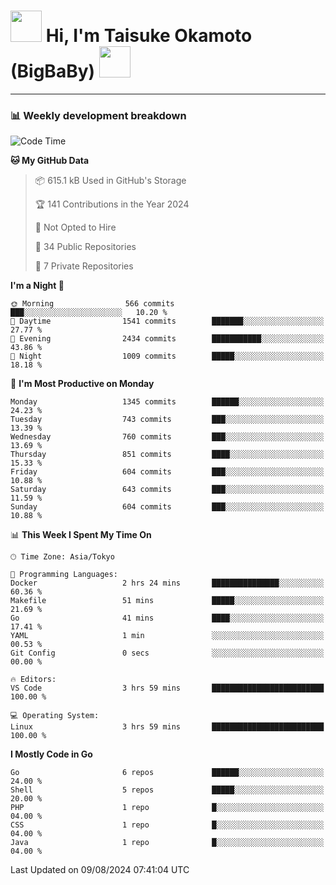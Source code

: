 <!-- Title -->
<h1>
    <img src="https://media.tenor.com/TlyRveJkgo4AAAAi/cloud-cloud-strife.gif" width="50"/> 
    Hi, I'm Taisuke Okamoto (BigBaBy) 
    <img src="https://media.tenor.com/TlyRveJkgo4AAAAi/cloud-cloud-strife.gif" width="50"/>
</h1>

---

<h3> 📊 Weekly development breakdown </h3>
<!-- waka-readme-stats -->

<!--START_SECTION:waka-->
![Code Time](http://img.shields.io/badge/Code%20Time-1%2C798%20hrs%2048%20mins-blue)

**🐱 My GitHub Data** 

> 📦 615.1 kB Used in GitHub's Storage 
 > 
> 🏆 141 Contributions in the Year 2024
 > 
> 🚫 Not Opted to Hire
 > 
> 📜 34 Public Repositories 
 > 
> 🔑 7 Private Repositories 
 > 
**I'm a Night 🦉** 

```text
🌞 Morning                566 commits         ███░░░░░░░░░░░░░░░░░░░░░░   10.20 % 
🌆 Daytime                1541 commits        ███████░░░░░░░░░░░░░░░░░░   27.77 % 
🌃 Evening                2434 commits        ███████████░░░░░░░░░░░░░░   43.86 % 
🌙 Night                  1009 commits        █████░░░░░░░░░░░░░░░░░░░░   18.18 % 
```
📅 **I'm Most Productive on Monday** 

```text
Monday                   1345 commits        ██████░░░░░░░░░░░░░░░░░░░   24.23 % 
Tuesday                  743 commits         ███░░░░░░░░░░░░░░░░░░░░░░   13.39 % 
Wednesday                760 commits         ███░░░░░░░░░░░░░░░░░░░░░░   13.69 % 
Thursday                 851 commits         ████░░░░░░░░░░░░░░░░░░░░░   15.33 % 
Friday                   604 commits         ███░░░░░░░░░░░░░░░░░░░░░░   10.88 % 
Saturday                 643 commits         ███░░░░░░░░░░░░░░░░░░░░░░   11.59 % 
Sunday                   604 commits         ███░░░░░░░░░░░░░░░░░░░░░░   10.88 % 
```


📊 **This Week I Spent My Time On** 

```text
🕑︎ Time Zone: Asia/Tokyo

💬 Programming Languages: 
Docker                   2 hrs 24 mins       ███████████████░░░░░░░░░░   60.36 % 
Makefile                 51 mins             █████░░░░░░░░░░░░░░░░░░░░   21.69 % 
Go                       41 mins             ████░░░░░░░░░░░░░░░░░░░░░   17.41 % 
YAML                     1 min               ░░░░░░░░░░░░░░░░░░░░░░░░░   00.53 % 
Git Config               0 secs              ░░░░░░░░░░░░░░░░░░░░░░░░░   00.00 % 

🔥 Editors: 
VS Code                  3 hrs 59 mins       █████████████████████████   100.00 % 

💻 Operating System: 
Linux                    3 hrs 59 mins       █████████████████████████   100.00 % 
```

**I Mostly Code in Go** 

```text
Go                       6 repos             ██████░░░░░░░░░░░░░░░░░░░   24.00 % 
Shell                    5 repos             █████░░░░░░░░░░░░░░░░░░░░   20.00 % 
PHP                      1 repo              █░░░░░░░░░░░░░░░░░░░░░░░░   04.00 % 
CSS                      1 repo              █░░░░░░░░░░░░░░░░░░░░░░░░   04.00 % 
Java                     1 repo              █░░░░░░░░░░░░░░░░░░░░░░░░   04.00 % 
```




 Last Updated on 09/08/2024 07:41:04 UTC
<!--END_SECTION:waka-->
